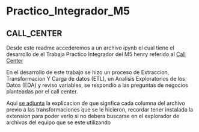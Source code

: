 # Practico_Integrador_M5 
## CALL_CENTER

Desde este readme accederemos a un archivo ipynb el cual tiene el desarrollo de el Trabaja Practico Integrador del M5 henry referido al [Call Center](Call-center.ipynb)

En el desarrollo de este trabajo se hizo un proceso de Extraccion, Transformacion Y Carga de datos (ETL), un Analisis Exploratorios de los Datos (EDA) y reviso variables, se respondio a las preguntas de negocios planteadas por el call center.

Aqui [se adjunta](Descripcion_del_DataSet.docx) la explicacion de que signfica cada columna del archivo previo a las transformaciones que se le hicieron, recordar tener instalada la extension para poder verlo si no debera buscarse en el explorador de archivos del equipo que se este utilizando
